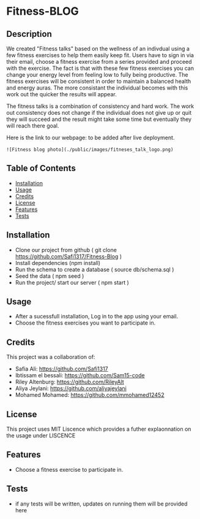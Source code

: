 # Fitness-BLOG

## Description

We created "Fitness talks" based on the wellness of an indivdual using a few fitness exercises to help them easily keep fit. Users have to sign in via their email, choose a fitness exercise from a series provided and proceed with the exercise. The fact is that with these few fitness exercises you can change your energy level from feeling low to fully being productive. The fitness exercises will be consistent in order to maintain a balanced health and energy auras. The more consistant the individual becomes with this work out the quicker the results will appear. 

The fitness talks is a combination of consistency and hard work. The work out consistency does not change if the individual does not give up or quit they will succeed and the result might take some time but eventually they will reach there goal. 


Here is the link to our webpage: to be added after live deployment.

    
    ![Fitness blog photo](./public/images/fitneses_talk_logo.png)



## Table of Contents

- [Installation](#installation)
- [Usage](#usage)
- [Credits](#credits)
- [License](#license)
- [Features](#Features)
- [Tests](#Tests)

## Installation

 - Clone our project from github ( git clone https://github.com/Safi1317/Fitness-Blog )
 - Install dependencies (npm install)
 - Run the schema to create a database ( source db/schema.sql )
 - Seed the data ( npm seed )
 - Run the project/ start our server ( npm start )


## Usage

 - After a sucessfull installation, Log in to the app using your email.
 - Choose the fitness exercises you want to participate in.


## Credits

This project was a collaboration of:
 - Safia Ali: https://github.com/Safi1317
 - Ibtissam el bessali: https://github.com/Sam15-code
 - Riley Altenburg: https://github.com/RileyAlt
 - Aliya Jeylani: https://github.com/aliyajeylani
 - Mohamed Mohamed: https://github.com/mmohamed12452

## License

 This project uses MIT Liscence which provides a futher explaonnation on the usage under LISCENCE

## Features

 - Choose a fitness exercise to participate in.


## Tests
 - if any tests will be written, updates on running them will be provided here

